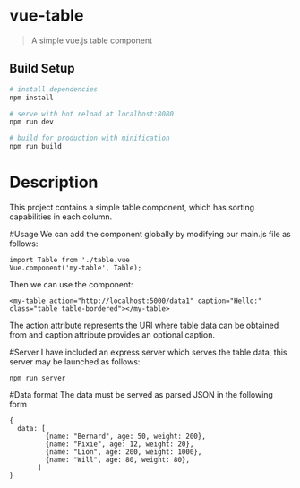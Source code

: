 # vue-table

> A simple vue.js table component

## Build Setup

``` bash
# install dependencies
npm install

# serve with hot reload at localhost:8080
npm run dev

# build for production with minification
npm run build
```

# Description
This project contains a simple table component, which has sorting capabilities in each column.

#Usage
We can add the component globally by modifying our main.js file as follows:

```
import Table from './table.vue
Vue.component('my-table', Table);
```

Then we can use the component:

`<my-table action="http://localhost:5000/data1" caption="Hello:" class="table table-bordered"></my-table>`

The action attribute represents the URI where table data can be obtained from and caption attribute provides an optional caption.

#Server
I have included an express server which serves the table data, this server may be launched as follows:

`npm run server`

#Data format
The data must be served as parsed JSON in the following form

```
{
  data: [
         {name: "Bernard", age: 50, weight: 200},
         {name: "Pixie", age: 12, weight: 20},
         {name: "Lion", age: 200, weight: 1000},
         {name: "Will", age: 80, weight: 80},
       ]
}
```